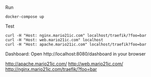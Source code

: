 Run
```
docker-compose up
```

Test
```
curl -H "Host: nginx.mario21ic.com" localhost/traefik/?foo=bar
curl -H "Host: web.mario21ic.com" localhost
curl -H "Host: apache.mario21ic.com" localhost/traefik?foo=bar
```

Dashboard:
Open http://localhost:8080/dashboard in your browser

http://apache.mario21ic.com/
http://web.mario21ic.com/
http://nginx.mario21ic.com/traefik/?foo=bar
